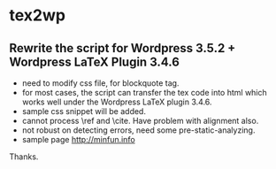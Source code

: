 tex2wp
======
Rewrite the script for Wordpress 3.5.2 + Wordpress LaTeX Plugin 3.4.6
------

-   need to modify css file, for blockquote tag.
-   for most cases, the script can transfer the tex code into html which works well under the Wordpress LaTeX plugin 3.4.6.
-   sample css snippet will be added.
-   cannot process \ref and \cite. Have problem with alignment also.
-   not robust on detecting errors, need some pre-static-analyzing.
-   sample page http://minfun.info

Thanks.
